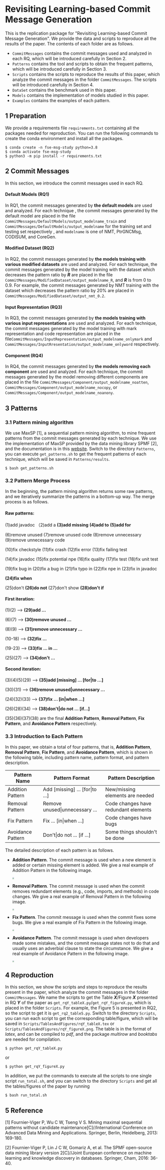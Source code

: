# Revisiting Learning-based Commit Message Generation  

This is the replication package for "Revisiting Learning-based Commit Message Generation". We provide the data and scripts to reproduce all the results of the paper. The contents of each folder are as follows.

+ `CommitMessages` contains the commit messages used and analyzed in each RQ, which will be introduced carefully in Section 2.
+ `Patterns` contains the tool and scripts to obtain the frequent patterns, which will be introduced carefully in Section 3.
+ `Scripts` contains the scripts to reproduce the results of this paper, which analyze the commit messages in the folder `CommitMessages`. The scripts will be introduced carefully in Section 4.
+ `DataSet` contains the benchmark used in this paper.
+ `Models` contains the implementation of models studied in this paper.
+ `Examples` contains the examples of each pattern.

## 1 Preparation

We provide a requirements file `requirements.txt` containing all the packages needed for reproduction. You can run the following commands to create the conda environment and install all the packages.

```shell
$ conda create -n fse-msg-study python=3.8
$ conda activate fse-msg-study
$ python3 -m pip install -r requirements.txt
```

## 2 Commit Messages

In this section, we introduce the commit messages used in each RQ.

#### Default Models (RQ1)

In RQ1, the commit messages generated by **the default models** are used and analyzed. For each technique , the commit messages generated by the default model are placed in the file `CommitMessages/DefaultModels/output_modelname_train`  and `CommitMessages/DefaultModels/output_modelname` for the training set and testing set respectively ,  and `modelname`  is one of NMT, PtrGNCMsg, CODISUM, and CoreGen. 

#### Modified Dataset (RQ2)

In RQ2, the commit messages generated by **the models training with various modified datasets** are used and analyzed. For each technique, the commit messages generated by the model training with the dataset which decreases the pattern ratio by ***R*** are placed in the file `CommitMessages/ModifiedDataset/output_modelname_R`, and ***R*** is from 0 to 0.9. For example, the commit messages generated by NMT training with the dataset which decreases the pattern ratio by 20% are placed in `CommitMessages/ModifiedDataset/output_nmt_0.2`.

#### Input Representation (RQ3)

In RQ3,  the commit messages generated by **the models training with various input representations** are used and analyzed. For each technique, the commit messages generated by the model training with mark representation and code representation are placed in the file`CommitMessages/InputRepresentation/output_modelname_onlymark` and `CommitMessages/InputRresentation/output_modelname_onlyword` respectively.

#### Component (RQ4)

In RQ4, the commit messages generated by **the models removing each component** are used and analyzed. For each technique, the commit messages generated by the model removing different components are placed in the file `CommitMessages/Component/output_modelname_noatten`, `CommitMessages/Component/output_modelname_nocopy`, or `CommitMessages/Component/output_modelname_noanony`.

## 3 Patterns

### 3.1  Pattern mining algorithm

We use MaxSP [1], a sequential pattern mining algorithm, to mine frequent patterns from the commit messages generated by each technique.  We use the implementation of MaxSP provided by the data mining library SPMF [2], and the documentation is in this [website](https://www.philippe-fournier-viger.com/spmf/MaxSP.php).  Switch to the directory `Patterns`, you can execute `get_patterns.sh`  to get the frequent patterns of each technique, which will be saved in `Patterns/results`.

```shell
$ bash get_patterns.sh
```

### 3.2 Pattern Merge Process

In the beginning, the pattern mining algorithm returns some raw patterns, and we iteratively summarize the patterns in a bottom-up way. The merge process is as follows.

#### Raw patterns:

(1)add javadoc	（2)add a	**(3)add missing**	**(4)add to**	**(5)add for**

(6)remove unused 	(7)remove unused code 	(8)remove unnecessary 	(9)remove unnecessary code

(10)fix checkstyle	(11)fix crash	(12)fix error	(13)fix failing test

(14)fix javadoc	(15)fix potential npe	(16)fix quality	(17)fix test	(18)fix unit test

(19)fix bug in	(20)fix a bug in	(21)fix typo in	(22)fix npe in 	(23)fix in javadoc	

**(24)fix when**

(25)don't	**(26)do not**	(27)don't show	**(28)don't if**

#### First iteration:

(1)(2) --> **(29)add ...**

(6)(7) --> **(30)remove unused ...**

(8)(9) --> **(31)remove unnecessary ...**

(10-18) --> **(32)fix ...**

(19-23) --> **(33)fix ... in ...**

(25)(27) --> **(34)don't ...**

#### Second iteration:

(3)(4)(5)(29) --> **(35)add [missing] ... [for|to ...]**

(30)(31) --> **(36)remove unused|unnecessary ...**

(24)(32)(33) --> **(37)fix ... [in|when ...]** 

(26)(28)(34) --> **(38)don't|do not ... [if...]**



(35)(36)(37)(38) are the final **Addition Pattern**, **Removal Pattern**, **Fix Pattern**, and **Avoidance Pattern** respectively.

### 3.3 Introduction to Each Pattern

In this paper, we obtain a total of four patterns, that is, **Addition Pattern**, **Removal Pattern**, **Fix Pattern**, and **Avoidance Pattern**, which is shown in the following table, including pattern name, pattern format, and pattern description.

| Pattern Name      | Pattern Format                  | Pattern Description                  |
| ----------------- | ------------------------------- | ------------------------------------ |
| Addition Pattern  | Add [missing] ... [for\|to ...] | New/missing elements are needed      |
| Removal Pattern   | Remove unused\|unnecessary ...  | Code changes have redundant elements |
| Fix Pattern       | Fix ... [in\|when ...]          | Code changes have bugs               |
| Avoidance Pattern | Don't\|do not ... [if ...]      | Some things shouldn't be done        |

The detailed description of each pattern is as follows.

+ **Addition Pattern**. The commit message is used when a new element is added or certain missing element is added. We give a real example of  Addition Pattern in the following image.

  <img src="https://github.com/fse-msg-study/fse-msg-study/blob/main/Examples/example_add.png?raw=true" style="zoom: 33%;" />

+ **Removal Pattern**. The commit message is used when the commit removes redundant elements (e.g., code, imports, and methods) in code changes. We give a real example of  Removal Pattern in the following image.

  <img src="https://github.com/fse-msg-study/fse-msg-study/blob/main/Examples/example_remove.png?raw=true" style="zoom: 33%;" />

+ **Fix Pattern**.  The commit message is used when the commit fixes some bugs. We give a real example of  Fix Pattern in the following image.

  <img src="https://github.com/fse-msg-study/fse-msg-study/blob/main/Examples/example_fix.png?raw=true" style="zoom: 33%;" />

+ **Avoidance Pattern**.  The commit message is used when developers made some mistakes, and the commit message states not to do that and usually uses an adverbial clause to state the circumstance. We give a real example of  Avoidance Pattern in the following image.

  <img src="https://github.com/fse-msg-study/fse-msg-study/blob/main/Examples/example_avoid.png?raw=true" style="zoom: 33%;" />

## 4 Reproduction 

In this section, we show the scripts and steps to reproduce the results present in the paper, which analyze the commit messages in the folder `CommitMessages`. We name the scripts to get the Table ***X***/Figure ***X*** presented in RQ ***Y*** of the paper as  `get_rqY_tableX.py`/`get_rqY_figureX.py`, which is placed in the folder `Scripts`. For example, the Figure 5 is presented in RQ2, so the script to get it is `get_rq2_table5.py`.  Switch to the directory  `Scripts`, you can run each script to get the corresponding table/figure, which will be saved in `Scripts/TablesAndFigures/rqY_tableX.tex` or `Scripts/TablesAndFigures/rqY_figureX.png`.  The table is in the format of *latex*, and can be compiled to *pdf*, and the package *multirow* and *booktabs* are needed for compilation.

```shell
$ python get_rqY_tableX.py
```

or

```shell
$ python get_rqY_figureX.py
```

In addition, we put the commands to execute all the scripts to one single script `run_total.sh`, and you can switch to the directory  `Scripts` and get all the tables/figures of the paper by running

```shell
$ bash run_total.sh
```

## 5 Reference

[1] Fournier-Viger P, Wu C W, Tseng V S. Mining maximal sequential patterns without candidate maintenance[C]//International Conference on Advanced Data Mining and Applications. Springer, Berlin, Heidelberg, 2013: 169-180.

[2] Fournier-Viger P, Lin J C W, Gomariz A, et al. The SPMF open-source data mining library version 2[C]//Joint European conference on machine learning and knowledge discovery in databases. Springer, Cham, 2016: 36-40.







